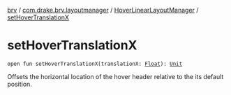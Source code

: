 [brv](../../index.md) / [com.drake.brv.layoutmanager](../index.md) / [HoverLinearLayoutManager](index.md) / [setHoverTranslationX](./set-hover-translation-x.md)

# setHoverTranslationX

`open fun setHoverTranslationX(translationX: `[`Float`](https://kotlinlang.org/api/latest/jvm/stdlib/kotlin/-float/index.html)`): `[`Unit`](https://kotlinlang.org/api/latest/jvm/stdlib/kotlin/-unit/index.html)

Offsets the horizontal location of the hover header relative to the its default position.

